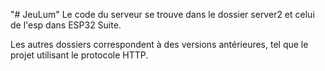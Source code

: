 "# JeuLum" 
Le code du serveur se trouve dans le dossier server2 et celui de l'esp dans ESP32 Suite.

Les autres dossiers correspondent à des versions antérieures, tel que le projet utilisant le protocole HTTP.

